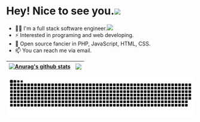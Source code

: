 <h1>Hey! Nice to see you.<img src="https://media.giphy.com/media/mGcNjsfWAjY5AEZNw6/giphy.gif" width="50"></h1>

- 🚶‍♂️ I'm a full stack software engineer.<img src="https://media.giphy.com/media/WUlplcMpOCEmTGBtBW/giphy.gif" width="30">
- ⚡ Interested in programing and web developing.
- 🌱 Open source fancier in PHP, JavaScript, HTML, CSS.
- 📫 You can reach me via email.

| <a href="https://github.com/anuraghazra/github-readme-stats"><img align="center" src="https://github-readme-stats.vercel.app/api?username=isszz&show_icons=true&include_all_commits=true&hide_border=true" alt="Anurag's github stats" /></a> | <a href="https://github.com/anuraghazra/github-readme-stats"><img align="center" src="https://github-readme-stats.vercel.app/api/top-langs/?username=isszz&layout=compact&hide_border=true" /></a> |
| ------------- | ------------- |

![github contribution grid snake animation](https://raw.githubusercontent.com/isszz/isszz/output/github-contribution-grid-snake.svg#gh-light-mode-only)
